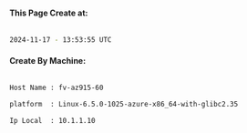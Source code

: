 
   
#### This Page Create at:

```bash

2024-11-17 - 13:53:55 UTC

```

#### Create By Machine:

```bash

Host Name : fv-az915-60

platform  : Linux-6.5.0-1025-azure-x86_64-with-glibc2.35

Ip Local  : 10.1.1.10

```

